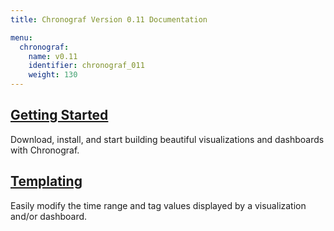 ```yaml
---
title: Chronograf Version 0.11 Documentation

menu:
  chronograf:
    name: v0.11
    identifier: chronograf_011
    weight: 130
---
```


## [Getting Started](/chronograf/v0.11/introduction/getting_started/)
Download, install, and start building beautiful visualizations and dashboards with Chronograf.

## [Templating](/chronograf/v0.11/introduction/templating/)
Easily modify the time range and tag values displayed by a visualization and/or dashboard.
